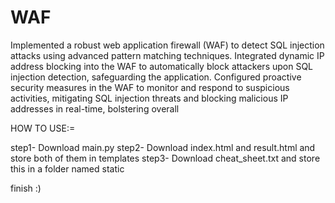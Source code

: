 # WAF

 Implemented a robust web application firewall (WAF) to detect SQL injection attacks using advanced pattern matching techniques.
 Integrated dynamic IP address blocking into the WAF to automatically block attackers upon SQL injection detection, safeguarding the application.
 Configured proactive security measures in the WAF to monitor and respond to suspicious activities, mitigating SQL injection threats and blocking malicious IP addresses in real-time, bolstering overall



















HOW TO USE:=

step1- Download main.py
step2- Download index.html and result.html and store both of them in templates
step3- Download cheat_sheet.txt and store this in a folder named static

finish :)
